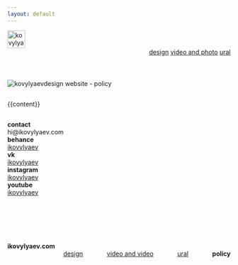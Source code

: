 ```yaml
---
layout: default
---
```

<div class='is-row' style='border-bottom: 4px solid #fff; padding-bottom: 25px; z-index: 100;'>
    <div class='is-col' style='margin-left: 0px!important;'>
        <img src='{{ site.url }}/img/logo.svg' alt='kovylyaevdesign logo' style='height: 40px;'>
    </div>
    <div class='is-col is-container is-items-middle links-nav' style='text-align: right!important;'>
        <a href='http://ikovylyaev.com'>design</a>
        <a href='http://video.ikovylyaev.com'>video and photo</a>
        <a href='http://nature.ikovylyaev.com'>ural</a>
    </div>
</div>
<div class='is-row top-line' style='border-bottom: 4px solid #fff; z-index: 100;'>
    <div class='is-col' style='margin: 0px; padding: 25px 0;'>
        <img src='{{ site.url }}/img/policy.svg' alt='kovylyaevdesign website - policy' class='policy' style='max-width: 100%;'>
    </div>
</div>
<div class='is-row top-line' style='border-bottom: 4px solid #fff; z-index: 100;'>
{{content}}
</div>


<div class='is-row contact' style='z-index: 100; margin-top: 25px;'>
    <div class='is-col is-33' style='margin-left: 0px!important;'>
        <b>contact</b>
    </div>
    <div class='is-col is-33' style='margin-left: 0px!important;'>
        <p style='margin: 0px;'>hi@ikovylyaev.com</p>
    </div>
    <div class='is-col is-33' style='margin-left: 0px!important;'>
    </div>
</div>
<div class='is-row contact' style='z-index: 100;'>
    <div class='is-col is-33' style='margin-left: 0px!important;'>
        <b>behance</b>
    </div>
    <div class='is-col is-33' style='margin-left: 0px!important;'>
        <a href='https://behance.net/ikovylyaev' target='_blank'>ikovylyaev</a>
    </div>
    <div class='is-col is-33' style='margin-left: 0px!important;'>
    </div>
</div>
<div class='is-row contact' style='z-index: 100;'>
    <div class='is-col is-33' style='margin-left: 0px!important;'>
    </div>
    <div class='is-col is-33' style='margin-left: 0px!important;'>
        <b>vk</b>
    </div>
    <div class='is-col is-33' style='margin-left: 0px!important;'>
        <a href='https://vk.com/ikovylyaev' target='_blank'>ikovylyaev</a>
    </div>
</div>
<div class='is-row contact' style='z-index: 100;'>
    <div class='is-col is-33' style='margin-left: 0px!important;'>
    </div>
    <div class='is-col is-33' style='margin-left: 0px!important;'>
        <b>instagram</b>
    </div>
    <div class='is-col is-33' style='margin-left: 0px!important;'>
        <a href='https://instagram.com/ikovylyaev' target='_blank'>ikovylyaev</a>
    </div>
</div>
<div class='is-row contact' style='z-index: 100; margin-bottom: 25px;'>
    <div class='is-col is-33' style='margin-left: 0px!important;'>
    </div>
    <div class='is-col is-33' style='margin-left: 0px!important;'>
        <b>youtube</b>
    </div>
    <div class='is-col is-33' style='margin-left: 0px!important;'>
        <a href='https://www.youtube.com/channel/UCf9GOVc0qKKPB-Ee3LfH_uw' target='_blank'>ikovylyaev</a>
    </div>
</div>
<div class='is-row contact' style='z-index: 100; padding-top: 75px; border-top: 4px solid #fff;'>
    <div class='is-col' style='margin-left: 0px!important;'>
        <b>ikovylyaev.com</b>
    </div>
    <div class='is-col' style='margin-left: 0px!important; text-align: right;'>
        <a href='http://ikovylyaev.com/privacy'>design</a>
        <a href='http://video.ikovylyaev.com' style='margin-left: 50px;'>video and video</a>
        <a href='http://nature.ikovylyaev.com' style='margin-left: 50px;'>ural</a>
        <b style='margin-left: 50px;'>policy</b>
    </div>
</div>
